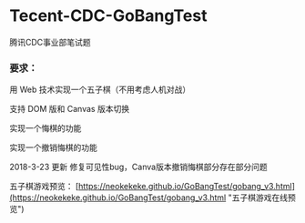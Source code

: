 # Tecent-CDC-GoBangTest
腾讯CDC事业部笔试题

### 要求：

用 Web 技术实现一个五子棋（不用考虑人机对战）

支持 DOM 版和 Canvas 版本切换

实现一个悔棋的功能

实现一个撤销悔棋的功能

2018-3-23 更新
修复可见性bug，Canva版本撤销悔棋部分存在部分问题

五子棋游戏预览：
[https://neokekeke.github.io/GoBangTest/gobang_v3.html](https://neokekeke.github.io/GoBangTest/gobang_v3.html "五子棋游戏在线预览")

